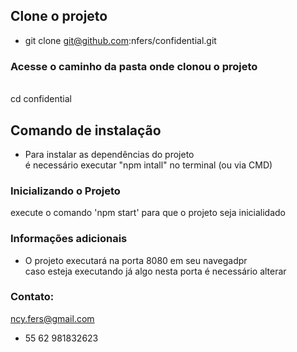 
## Clone o projeto 

- git clone git@github.com:nfers/confidential.git

### Acesse o caminho da pasta onde clonou o projeto  
<br>  
cd confidential

## Comando de instalação

- Para instalar as dependências do projeto<br>
 é necessário executar "npm intall" no terminal (ou via CMD)


### Inicializando o Projeto

execute o comando 'npm start' para que o projeto seja inicialidado


### Informações adicionais

- O projeto executará na porta 8080 em seu navegadpr <br>
caso esteja executando já algo nesta porta é necessário alterar

### Contato: 

ncy.fers@gmail.com

+ 55 62 981832623 
